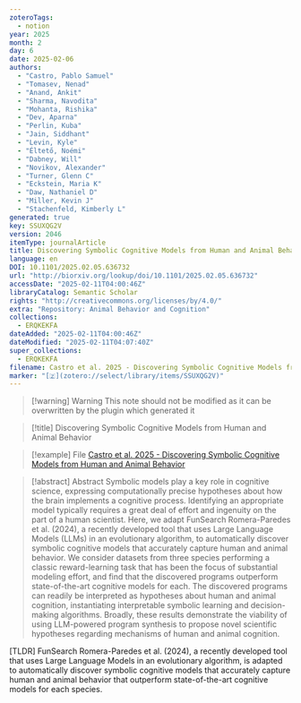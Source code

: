 ```yaml
---
zoteroTags:
  - notion
year: 2025
month: 2
day: 6
date: 2025-02-06
authors:
  - "Castro, Pablo Samuel"
  - "Tomasev, Nenad"
  - "Anand, Ankit"
  - "Sharma, Navodita"
  - "Mohanta, Rishika"
  - "Dev, Aparna"
  - "Perlin, Kuba"
  - "Jain, Siddhant"
  - "Levin, Kyle"
  - "Éltető, Noémi"
  - "Dabney, Will"
  - "Novikov, Alexander"
  - "Turner, Glenn C"
  - "Eckstein, Maria K"
  - "Daw, Nathaniel D"
  - "Miller, Kevin J"
  - "Stachenfeld, Kimberly L"
generated: true
key: SSUXQG2V
version: 2046
itemType: journalArticle
title: Discovering Symbolic Cognitive Models from Human and Animal Behavior
language: en
DOI: 10.1101/2025.02.05.636732
url: "http://biorxiv.org/lookup/doi/10.1101/2025.02.05.636732"
accessDate: "2025-02-11T04:00:46Z"
libraryCatalog: Semantic Scholar
rights: "http://creativecommons.org/licenses/by/4.0/"
extra: "Repository: Animal Behavior and Cognition"
collections:
  - ERQKEKFA
dateAdded: "2025-02-11T04:00:46Z"
dateModified: "2025-02-11T04:07:40Z"
super_collections:
  - ERQKEKFA
filename: Castro et al. 2025 - Discovering Symbolic Cognitive Models from Human and Animal Behavior
marker: "[🇿](zotero://select/library/items/SSUXQG2V)"
---
```


>[!warning] Warning
> This note should not be modified as it can be overwritten by the plugin which generated it

> [!title] Discovering Symbolic Cognitive Models from Human and Animal Behavior

> [!example] File
> [Castro et al. 2025 - Discovering Symbolic Cognitive Models from Human and Animal Behavior](Castro%20et%20al.%202025%20-%20Discovering%20Symbolic%20Cognitive%20Models%20from%20Human%20and%20Animal%20Behavior.pdf)

> [!abstract] Abstract
> Symbolic models play a key role in cognitive science, expressing computationally precise hypotheses about how the brain implements a cognitive process. Identifying an appropriate model typically requires a great deal of effort and ingenuity on the part of a human scientist. Here, we adapt FunSearch Romera-Paredes et al. (2024), a recently developed tool that uses Large Language Models (LLMs) in an evolutionary algorithm, to automatically discover symbolic cognitive models that accurately capture human and animal behavior. We consider datasets from three species performing a classic reward-learning task that has been the focus of substantial modeling effort, and find that the discovered programs outperform state-of-the-art cognitive models for each. The discovered programs can readily be interpreted as hypotheses about human and animal cognition, instantiating interpretable symbolic learning and decision-making algorithms. Broadly, these results demonstrate the viability of using LLM-powered program synthesis to propose novel scientific hypotheses regarding mechanisms of human and animal cognition.

[TLDR] FunSearch Romera-Paredes et al. (2024), a recently developed tool that uses Large Language Models in an evolutionary algorithm, is adapted to automatically discover symbolic cognitive models that accurately capture human and animal behavior that outperform state-of-the-art cognitive models for each species.

